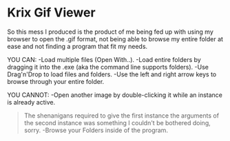 Krix Gif Viewer
=========
So this mess I produced is the product of me being fed up with using my browser to open the .gif format,
not being able to browse my entire folder at ease and not finding a program that fit my needs.

YOU CAN:
-Load multiple files (Open With..).
-Load entire folders by dragging it into the .exe (aka the command line supports folders).
-Use Drag'n'Drop to load files and folders.
-Use the left and right arrow keys to browse through your entire folder.

YOU CANNOT:
-Open another image by double-clicking it while an instance is already active.
 >The shenanigans required to give the first instance the arguments 
 >of the second instance was something I couldn't be bothered doing, sorry.
-Browse your Folders inside of the program.
